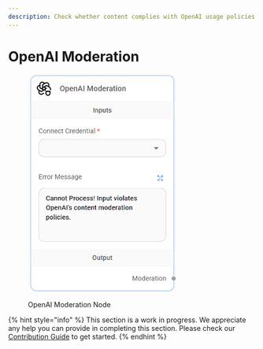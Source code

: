 ```yaml
---
description: Check whether content complies with OpenAI usage policies.
---
```


# OpenAI Moderation

<figure><img src="../../../.gitbook/assets/image (3) (1) (1) (1) (1).png" alt="" width="302"><figcaption><p>OpenAI Moderation Node</p></figcaption></figure>

{% hint style="info" %}
This section is a work in progress. We appreciate any help you can provide in completing this section. Please check our [Contribution Guide](../../../CONTRIBUTING.md) to get started.
{% endhint %}
